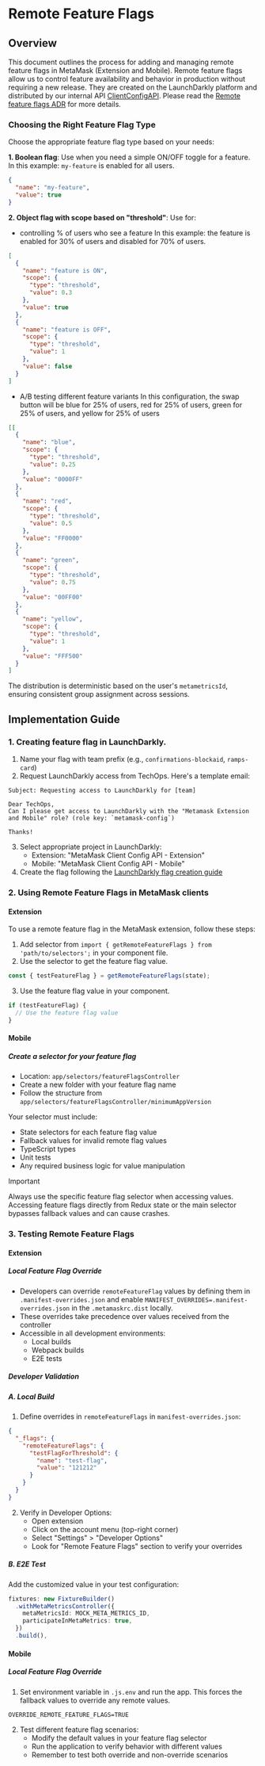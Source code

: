 # Remote Feature Flags

## Overview

This document outlines the process for adding and managing remote feature flags in MetaMask (Extension and Mobile). Remote feature flags allow us to control feature availability and behavior in production without requiring a new release. They are created on the LaunchDarkly platform and distributed by our internal API [ClientConfigAPI](https://github.com/consensys-vertical-apps/mmwp-client-config-api). Please read the [Remote feature flags ADR](https://github.com/MetaMask/decisions/pull/43) for more details.

### Choosing the Right Feature Flag Type

Choose the appropriate feature flag type based on your needs:

**1. Boolean flag**: Use when you need a simple ON/OFF toggle for a feature. In this example: `my-feature` is enabled for all users.

```json
{
  "name": "my-feature",
  "value": true
}
```

**2. Object flag with scope based on "threshold"**: Use for:

- controlling % of users who see a feature
  In this example: the feature is enabled for 30% of users and disabled for 70% of users.

```json
[
  {
    "name": "feature is ON",
    "scope": {
      "type": "threshold",
      "value": 0.3
    },
    "value": true
  },
  {
    "name": "feature is OFF",
    "scope": {
      "type": "threshold",
      "value": 1
    },
    "value": false
  }
]
```

- A/B testing different feature variants
  In this configuration, the swap button will be blue for 25% of users, red for 25% of users, green for 25% of users, and yellow for 25% of users

```json
[[
  {
    "name": "blue",
    "scope": {
      "type": "threshold",
      "value": 0.25
    },
    "value": "0000FF"
  },
  {
    "name": "red",
    "scope": {
      "type": "threshold",
      "value": 0.5
    },
    "value": "FF0000"
  },
  {
    "name": "green",
    "scope": {
      "type": "threshold",
      "value": 0.75
    },
    "value": "00FF00"
  },
  {
    "name": "yellow",
    "scope": {
      "type": "threshold",
      "value": 1
    },
    "value": "FFF500"
  }
]
```

The distribution is deterministic based on the user's `metametricsId`, ensuring consistent group assignment across sessions.

## Implementation Guide

### 1. Creating feature flag in LaunchDarkly.

1. Name your flag with team prefix (e.g., `confirmations-blockaid`, `ramps-card`)
2. Request LaunchDarkly access from TechOps. Here's a template email:

```
Subject: Requesting access to LaunchDarkly for [team]

Dear TechOps,
Can I please get access to LaunchDarkly with the "Metamask Extension and Mobile" role? (role key: `metamask-config`)

Thanks!
```

3. Select appropriate project in LaunchDarkly:
   - Extension: "MetaMask Client Config API - Extension"
   - Mobile: "MetaMask Client Config API - Mobile"
4. Create the flag following the [LaunchDarkly flag creation guide](https://docs.launchdarkly.com/home/flags/new)

### 2. Using Remote Feature Flags in MetaMask clients

#### Extension

To use a remote feature flag in the MetaMask extension, follow these steps:

1. Add selector from `import { getRemoteFeatureFlags } from 'path/to/selectors';` in your component file.
2. Use the selector to get the feature flag value.

```typescript
const { testFeatureFlag } = getRemoteFeatureFlags(state);
```

3. Use the feature flag value in your component.

```typescript
if (testFeatureFlag) {
  // Use the feature flag value
}
```

#### Mobile

##### Create a selector for your feature flag

- Location: `app/selectors/featureFlagsController`
- Create a new folder with your feature flag name
- Follow the structure from `app/selectors/featureFlagsController/minimumAppVersion`

Your selector must include:

- State selectors for each feature flag value
- Fallback values for invalid remote flag values
- TypeScript types
- Unit tests
- Any required business logic for value manipulation

> [!IMPORTANT]
> Always use the specific feature flag selector when accessing values. Accessing feature flags directly from Redux state or the main selector bypasses fallback values and can cause crashes.

### 3. Testing Remote Feature Flags

#### Extension

##### Local Feature Flag Override

- Developers can override `remoteFeatureFlag` values by defining them in `.manifest-overrides.json` and enable `MANIFEST_OVERRIDES=.manifest-overrides.json` in the `.metamaskrc.dist` locally.
- These overrides take precedence over values received from the controller
- Accessible in all development environments:
  - Local builds
  - Webpack builds
  - E2E tests

##### Developer Validation

##### A. Local Build

1. Define overrides in `remoteFeatureFlags` in `manifest-overrides.json`:

```json
{
  "_flags": {
    "remoteFeatureFlags": {
      "testFlagForThreshold": {
        "name": "test-flag",
        "value": "121212"
      }
    }
  }
}
```

2. Verify in Developer Options:
   - Open extension
   - Click on the account menu (top-right corner)
   - Select "Settings" > "Developer Options"
   - Look for "Remote Feature Flags" section to verify your overrides

##### B. E2E Test

Add the customized value in your test configuration:

```typescript
fixtures: new FixtureBuilder()
  .withMetaMetricsController({
    metaMetricsId: MOCK_META_METRICS_ID,
    participateInMetaMetrics: true,
  })
  .build(),
```

#### Mobile

##### Local Feature Flag Override

1. Set environment variable in `.js.env` and run the app. This forces the fallback values to override any remote values.

```
OVERRIDE_REMOTE_FEATURE_FLAGS=TRUE
```

2. Test different feature flag scenarios:
   - Modify the default values in your feature flag selector
   - Run the application to verify behavior with different values
   - Remember to test both override and non-override scenarios
